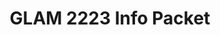---
title: GLAM 2223 Info Packet
redirect_to: https://drive.google.com/drive/folders/1fNmnVFTjUAJU_UWTQZCgeeyzCS6SF0DJ?usp=sharing
redirect_from: 
  - /GLAM2223InfoPack
  - /glam2223infopack
---